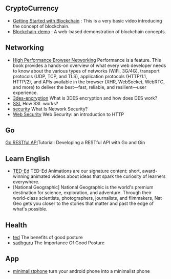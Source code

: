 ## CryptoCurrency
- [Getting Started with Blockchain](https://andersbrownworth.com/blockchain/) : This is a very basic video introducing the concept of blockchain.
- [Blockchain-demo](https://github.com/anders94/blockchain-demo) : A web-based demonstration of blockchain concepts.

## Networking
- [High Performance Browser Networking](https://hpbn.co) Performance is a feature. This book provides a hands-on overview of what every web developer needs to know about the various types of networks (WiFi, 3G/4G), transport protocols (UDP, TCP, and TLS), application protocols (HTTP/1.1, HTTP/2), and APIs available in the browser (XHR, WebSocket, WebRTC, and more) to deliver the best—fast, reliable, and resilient—user experience.
- [3des-encryption](https://www.comparitech.com/blog/information-security/3des-encryption/) What is 3DES encryption and how does DES work?
- [SSL](https://www.tutorialsteacher.com/https/how-ssl-works) How SSL works?
- [security](https://www.cisco.com/c/en/us/products/security/what-is-network-security.html) What Is Network Security?
- [Web Security](https://www.freecodecamp.org/news/web-security-an-introduction-to-http-5fa07140f9b3/) Web Security: an introduction to HTTP

## Go
[Go RESTful API](https://go.dev/doc/tutorial/web-service-gin)Tutorial: Developing a RESTful API with Go and Gin

## Learn English
- [TED-Ed](https://ed.ted.com/) TED-Ed Animations are our signature content: short, award-winning animated videos about ideas that spark the curiosity of learners everywhere.
- [National Geographic] National Geographic is the world's premium destination for science, exploration, and adventure. Through their world-class scientists, photographers, journalists, and filmmakers, Nat Geo gets you closer to the stories that matter and past the edge of what's possible.

## Health
- [ted](https://ed.ted.com/lessons/the-benefits-of-good-posture-murat-dalkinic) The benefits of good posture
- [sadhguru](https://isha.sadhguru.org/ca/en/wisdom/article/the-importance-of-a-good-posture) The Importance Of Good Posture

## App
- [minimalistphone](https://www.minimalistphone.com) turn your android phone into a minimalist phone
